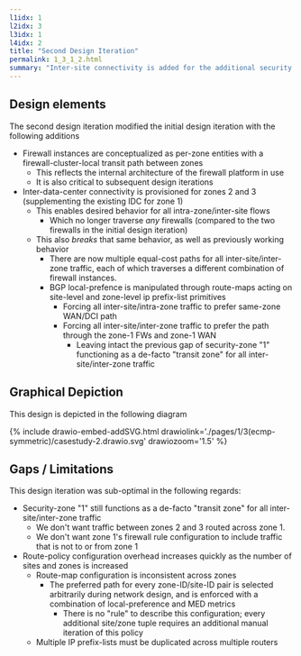 ```yaml
---
l1idx: 1
l2idx: 3
l3idx: 1
l4idx: 2
title: "Second Design Iteration"
permalink: 1_3_1_2.html
summary: "Inter-site connectivity is added for the additional security zones.  Routing must be explicitly manipulated to maintain the de-facto transit-zone for all any inter-site+inter-zone traffic. "
---
```


## Design elements

The second design iteration modified the initial design iteration with the following additions
  - Firewall instances are conceptualized as per-zone entities with a firewall-cluster-local transit path between zones
    - This reflects the internal architecture of the firewall platform in use
    - It is also critical to subsequent design iterations
  - Inter-data-center connectivity is provisioned for zones 2 and 3 (supplementing the existing IDC for zone 1)
    - This enables desired behavior for all intra-zone/inter-site flows
      - Which no longer traverse *any* firewalls (compared to the two firewalls in the initial design iteration)
    - This also *breaks* that same behavior, as well as previously working behavior
      - There are now multiple equal-cost paths for all inter-site/inter-zone traffic, each of which traverses a different combination of firewall instances.
      - BGP local-prefence is manipulated through route-maps acting on site-level and zone-level ip prefix-list primitives
        - Forcing all inter-site/intra-zone traffic to prefer same-zone WAN/DCI path
        - Forcing all inter-site/inter-zone traffic to prefer the path through the zone-1 FWs and zone-1 WAN
          - Leaving intact the previous gap of security-zone "1" functioning as a de-facto "transit zone" for all inter-site/inter-zone traffic


## Graphical Depiction  
This design is depicted in the following diagram

{% include drawio-embed-addSVG.html drawiolink='./pages/1/3(ecmp-symmetric)/casestudy-2.drawio.svg' drawiozoom='1.5' %}


## Gaps / Limitations

This design iteration was sub-optimal in the following regards:

  - Security-zone "1" still functions as a de-facto "transit zone" for all inter-site/inter-zone traffic
    - We don't want traffic between zones 2 and 3 routed across zone 1.
    - We don't want zone 1's firewall rule configuration to include traffic that is not to or from zone 1
  - Route-policy configuration overhead increases quickly as the number of sites and zones is increased
    - Route-map configuration is inconsistent across zones
      - The preferred path for every zone-ID/site-ID pair is selected arbitrarily during network design, and is enforced with a combination of local-preference and MED metrics
        - There is no "rule" to describe this configuration; every additional site/zone tuple requires an additional manual iteration of this policy
    - Multiple IP prefix-lists must be duplicated across multiple routers

